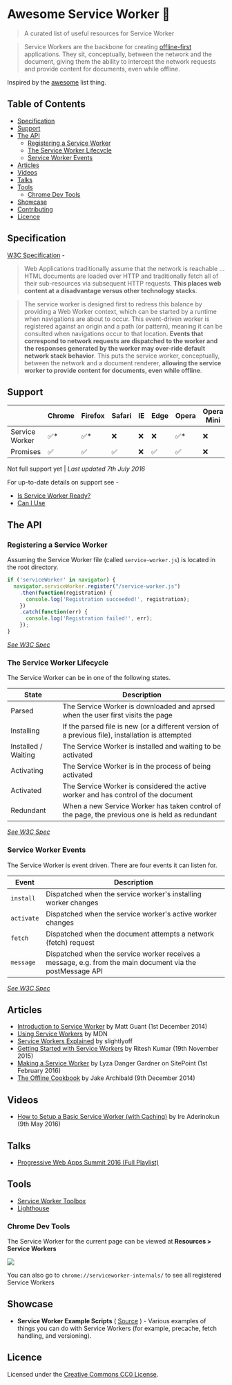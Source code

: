 # Awesome Service Worker 📡

> A curated list of useful resources for Service Worker

> Service Workers are the backbone for creating [offline-first](http://offlinefirst.org/) applications. They sit, conceptually, between the network and the document, giving them the ability to intercept the network requests and provide content for documents, even while offline.

Inspired by the [awesome](https://github.com/sindresorhus/awesome) list thing.

## Table of Contents

- [Specification](#specification)
- [Support](#support)
- [The API](#the-api)
    - [Registering a Service Worker](#registering-a-service-worker)
    - [The Service Worker Lifecycle](#the-service-worker-lifecycle)
    - [Service Worker Events](#service-worker-events)
- [Articles](articles)
- [Videos](#videos)
- [Talks](#talks)
- [Tools](#tools)
    - [Chrome Dev Tools](#chrome-dev-tools)
- [Showcase](#showcase)
- [Contributing](CONTRIBUTING.md)
- [Licence](#licence)



## Specification

[W3C Specification](http://www.w3.org/TR/service-workers/) -



> Web Applications traditionally assume that the network is reachable ... HTML documents are loaded over HTTP and traditionally fetch all of their sub-resources via subsequent HTTP requests. **This places web content at a disadvantage versus other technology stacks**.

> The service worker is designed first to redress this balance by providing a Web Worker context, which can be started by a runtime when navigations are about to occur. This event-driven worker is registered against an origin and a path (or pattern), meaning it can be consulted when navigations occur to that location. **Events that correspond to network requests are dispatched to the worker and the responses generated by the worker may over-ride default network stack behavior**. This puts the service worker, conceptually, between the network and a document renderer, **allowing the service worker to provide content for documents, even while offline**.




## Support


&nbsp;        | Chrome | Firefox | Safari | IE  | Edge | Opera | Opera Mini | Android Browser
---------------|--------|---------|--------|-----|------|-------|------------|----
Service Worker | ✅*    | ✅*      | ❌     | ❌ | ❌   | ✅*    | ❌         | ✅* 
Promises       | ✅     | ✅      | ✅    | ❌  | ✅   | ✅    | ❌        | ✅ 


Not full support yet | *Last updated 7th July 2016*

For up-to-date details on support see -

- [Is Service Worker Ready?](https://jakearchibald.github.io/isserviceworkerready/)
- [Can I Use](http://caniuse.com/#feat=serviceworkers)



## The API

### Registering a Service Worker

Assuming the Service Worker file (called `service-worker.js`) is located in the root directory.

```javascript
if ('serviceWorker' in navigator) {
  navigator.serviceWorker.register("/service-worker.js")
    .then(function(registration) {
      console.log('Registration succeeded!', registration);
    })
    .catch(function(err) {
      console.log('Registration failed!', err);
    });
}
```

*[See W3C Spec](https://www.w3.org/TR/service-workers/#document-context)*

### The Service Worker Lifecycle

The Service Worker can be in one of the following states.

State | Description
------|-------------
Parsed | The Service Worker is downloaded and aprsed when the user first visits the page
Installing | If the parsed file is new (or a different version of a previous file), installation is attempted
Installed / Waiting | The Service Worker is installed and waiting to be activated
Activating | The Service Worker is in the process of being activated
Activated | The Service Worker is considered the active worker and has control of the document
Redundant | When a new Service Worker has taken control of the page, the previous one is held as redundant

*[See W3C Spec](https://www.w3.org/TR/service-workers/#service-worker-state)*




### Service Worker Events

The Service Worker is event driven. There are four events it can listen for.

Event | Description
------|--------------
`install` | Dispatched when the service worker's installing worker changes
`activate` | Dispatched when the service worker's active worker changes
`fetch` | Dispatched when the document attempts a network (fetch) request
`message` | Dispatched when the service worker receives a message, e.g. from the main document via the postMessage API

*[See W3C Spec](https://www.w3.org/TR/service-workers/#execution-context-events)*




## Articles

- [Introduction to Service Worker](http://www.html5rocks.com/en/tutorials/service-worker/introduction/) by Matt Guant (1st December 2014)
- [Using Service Workers](https://developer.mozilla.org/en-US/docs/Web/API/Service_Worker_API/Using_Service_Workers) by MDN
- [Service Workers Explained](https://github.com/slightlyoff/ServiceWorker/blob/master/explainer.md) by slightlyoff
- [Getting Started with Service Workers](https://www.sitepoint.com/getting-started-with-service-workers/) by Ritesh Kumar (19th November 2015)
- [Making a Service Worker](https://www.smashingmagazine.com/2016/02/making-a-service-worker/) by Lyza Danger Gardner on SitePoint (1st February 2016)
- [The Offline Cookbook](https://jakearchibald.com/2014/offline-cookbook/) by Jake Archibald (9th December 2014)


## Videos

- [How to Setup a Basic Service Worker (with Caching)](https://www.youtube.com/watch?v=BfL3pprhnms) by Ire Aderinokun (9th May 2016)


## Talks


- [Progressive Web Apps Summit 2016 (Full Playlist)](https://www.youtube.com/playlist?list=PLNYkxOF6rcIAWWNR_Q6eLPhsyx6VvYjVb)


## Tools

- [Service Worker Toolbox](https://github.com/GoogleChrome/sw-toolbox)
- [Lighthouse](https://github.com/GoogleChrome/lighthouse)


### Chrome Dev Tools


The Service Worker for the current page can be viewed at **Resources > Service Workers**

![](chrome.png)

You can also go to `chrome://serviceworker-internals/` to see all registered Service Workers





## Showcase

- **Service Worker Example Scripts** ( [Source](https://github.com/lyzadanger/serviceworker-example) ) - Various examples of things you can do with Service Workers (for example, precache, fetch handling, and versioning). 



## Licence

Licensed under the [Creative Commons CC0 License](https://creativecommons.org/publicdomain/zero/1.0/).




